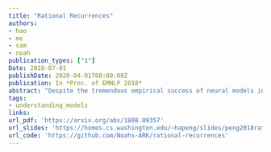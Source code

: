 ```yaml
---
title: "Rational Recurrences"
authors:
- hao
- me
- sam
- noah
publication_types: ["1"]
Date: 2018-07-01
publishDate: 2020-04-01T00:00:00Z
publication: In *Proc. of EMNLP 2018*
abstract: "Despite the tremendous empirical success of neural models in natural language processing, many of them lack the strong intuitions that accompany classical machine learning approaches. Recently, connections have been shown between convolutional neural networks (CNNs) and weighted finite state automata (WFSAs), leading to new interpretations and insights. In this work, we show that some recurrent neural networks also share this connection to WFSAs. We characterize this connection formally, defining rational recurrences to be recurrent hidden state update functions that can be written as the Forward calculation of a finite set of WFSAs. We show that several recent neural models use rational recurrences. Our analysis provides a fresh view of these models and facilitates devising new neural architectures that draw inspiration from WFSAs. We present one such model, which performs better than two recent baselines on language modeling and text classification. Our results demonstrate that transferring intuitions from classical models like WFSAs can be an effective approach to designing and understanding neural models."
tags:
- understanding_models 
links:
url_pdf: 'https://arxiv.org/abs/1808.09357'
url_slides: 'https://homes.cs.washington.edu/~hapeng/slides/peng2018rational.pdf'
url_code: 'https://github.com/Noahs-ARK/rational-recurrences'
---
```

